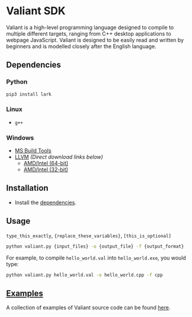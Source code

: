 # Valiant SDK

Valiant is a high-level programming language designed to compile to multiple different targets, ranging from C++ desktop applications to webpage JavaScript.
Valiant is designed to be easily read and written by beginners and is modelled closely after the English language.

## Dependencies

### Python

```sh
pip3 install lark
```

### Linux
* `g++`

### Windows
* [MS Build Tools](https://aka.ms/vs/17/release/vs_BuildTools.exe)
* [LLVM](https://github.com/llvm/llvm-project/releases) *(Direct download links below)*
  * [AMD/Intel (64-bit)](https://github.com/llvm/llvm-project/releases/download/llvmorg-20.1.0-rc1/LLVM-20.1.0-rc1-win64.exe)
  * [AMD/Intel (32-bit)](https://github.com/llvm/llvm-project/releases/download/llvmorg-20.1.0-rc1/LLVM-20.1.0-rc1-win32.exe)

## Installation

* Install the [dependencies](#dependencies).

## Usage

`type_this_exactly`, `{replace_these_variables}`, `[this_is_optional]`

```sh
python valiant.py {input_files} -o {output_file} -f {output_format}
```

For example, to compile `hello_world.val` into `hello_world.exe`, you would type:

```sh
python valiant.py hello_world.val -o hello_world.cpp -f cpp
```

## [Examples](https://github.com/voidvoxel/valiant-sdk/tree/main/examples)

A collection of examples of Valiant source code can be found [here](https://github.com/voidvoxel/valiant-sdk/tree/main/examples).

